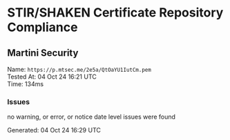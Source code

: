 # STIR/SHAKEN Certificate Repository Compliance

## Martini Security

Name: `https://p.mtsec.me/2e5a/QtOaYU1IutCm.pem`\
Tested At: 04 Oct 24 16:21 UTC\
Time: 134ms

### Issues

no warning, or error, or notice date level issues were found

Generated: 04 Oct 24 16:29 UTC